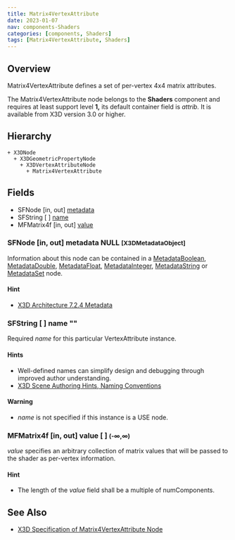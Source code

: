 ```yaml
---
title: Matrix4VertexAttribute
date: 2023-01-07
nav: components-Shaders
categories: [components, Shaders]
tags: [Matrix4VertexAttribute, Shaders]
---
```

<style>
.post h3 {
  word-spacing: 0.2em;
}
</style>

## Overview

Matrix4VertexAttribute defines a set of per-vertex 4x4 matrix attributes.

The Matrix4VertexAttribute node belongs to the **Shaders** component and requires at least support level **1,** its default container field is *attrib.* It is available from X3D version 3.0 or higher.

## Hierarchy

```
+ X3DNode
  + X3DGeometricPropertyNode
    + X3DVertexAttributeNode
      + Matrix4VertexAttribute
```

## Fields

- SFNode \[in, out\] [metadata](#sfnode-in-out-metadata-null-x3dmetadataobject)
- SFString \[ \] [name](#sfstring---name-)
- MFMatrix4f \[in, out\] [value](#mfmatrix4f-in-out-value----)

### SFNode [in, out] **metadata** NULL <small>[X3DMetadataObject]</small>

Information about this node can be contained in a [MetadataBoolean](/x_ite/components/core/metadataboolean/), [MetadataDouble](/x_ite/components/core/metadatadouble/), [MetadataFloat](/x_ite/components/core/metadatafloat/), [MetadataInteger](/x_ite/components/core/metadatainteger/), [MetadataString](/x_ite/components/core/metadatastring/) or [MetadataSet](/x_ite/components/core/metadataset/) node.

#### Hint

- [X3D Architecture 7.2.4 Metadata](https://www.web3d.org/specifications/X3Dv4/ISO-IEC19775-1v4-IS/Part01/components/core.html#Metadata)

### SFString [ ] **name** ""

Required *name* for this particular VertexAttribute instance.

#### Hints

- Well-defined names can simplify design and debugging through improved author understanding.
- [X3D Scene Authoring Hints, Naming Conventions](https://www.web3d.org/x3d/content/examples/X3dSceneAuthoringHints.html#NamingConventions)

#### Warning

- *name* is not specified if this instance is a USE node.

### MFMatrix4f [in, out] **value** [ ] <small>(-∞,∞)</small>

*value* specifies an arbitrary collection of matrix values that will be passed to the shader as per-vertex information.

#### Hint

- The length of the *value* field shall be a multiple of numComponents.

## See Also

- [X3D Specification of Matrix4VertexAttribute Node](https://www.web3d.org/documents/specifications/19775-1/V4.0/Part01/components/shaders.html#Matrix4VertexAttribute)
